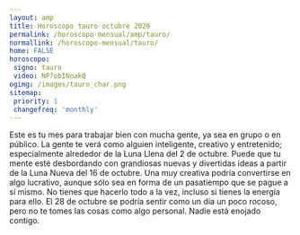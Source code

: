 ```yaml
---
layout: amp
title: Horoscopo tauro octubre 2020 
permalink: /horoscopo-mensual/amp/tauro/
normallink: /horoscopo-mensual/tauro/
home: FALSE
horoscopo:
 signo: tauro
 video: NP7obINoakQ
ogimg: /images/tauro_char.png
sitemap:
 priority: 1
 changefreq: 'monthly'
---
```



Este es tu mes para trabajar bien con mucha gente, ya sea en grupo o en público. La gente te verá como alguien inteligente, creativo y entretenido; especialmente alrededor de la Luna Llena del 2 de octubre. Puede que tu mente esté desbordando con grandiosas nuevas y divertidas ideas a partir de la Luna Nueva del 16 de octubre. Una muy creativa podría convertirse en algo lucrativo, aunque sólo sea en forma de un pasatiempo que se pague a sí mismo. No tienes que hacerlo todo a la vez, incluso si tienes la energía para ello. El 28 de octubre se podría sentir como un día un poco rocoso, pero no te tomes las cosas como algo personal. Nadie está enojado contigo.